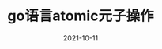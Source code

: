 ---
title: go语言atomic元子操作
date: 2021-10-11
categories: go
tags: [go, atomic]
description: 传说中的CAS
---
